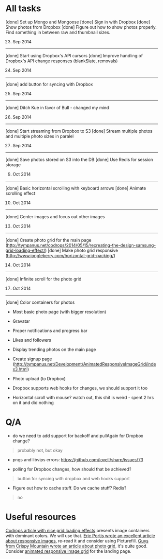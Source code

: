 # All tasks

[done] Set up Mongo and Mongoose
[done] Sign in with Dropbox
[done] Show photos from Dropbox
[done] Figure out how to show photos properly. Find something in between raw and thumbnail sizes.

23. Sep 2014
---

[done] Start using Dropbox's API cursors
[done] Improve handling of Dropbox's API change responses (blankSlate, removals)

24. Sep 2014
---

[done] add button for syncing with Dropbox

25. Sep 2014
---

[done] Ditch Kue in favor of Bull - changed my mind

26. Sep 2014
---

[done] Start streaming from Dropbox to S3
[done] Stream multiple photos and multiple photo sizes in paralel

27. Sep 2014
----

[done] Save photos stored on S3 into the DB
[done] Use Redis for session storage

09. Oct 2014
---

[done] Basic horizontal scrolling with keyboard arrows
[done] Animate scrolling effect

10. Oct 2014
---

[done] Center images and focus out other images

13. Oct 2014
---

[done] Create photo grid for the main page (http://tympanus.net/codrops/2014/05/15/recreating-the-design-samsung-grid-loading-effect/)
[done] Make photo grid responsive (http://www.jongleberry.com/horizontal-grid-packing/)

14. Oct 2014
---

[done] Infinite scroll for the photo grid

17. Oct 2014
---

[done] Color containers for photos
* Most basic photo page (with bigger resolution)
* Gravatar


* Proper notifications and progress bar
* Likes and followers
* Display trending photos on the main page
* Create signup page (http://tympanus.net/Development/AnimatedResponsiveImageGrid/index3.html)
* Photo upload (to Dropbox)
* Dropbox supports web hooks for changes, we should support it too
* Horizontal scroll with mouse? watch out, this shit is weird - spent 2 hrs on it and did nothing

# Q/A

* do we need to add support for backoff and pullAgain for Dropbox change?
> probably not, but okay

* pngs and libvips errors: https://github.com/lovell/sharp/issues/73

* polling for Dropbox changes, how should that be achieved?
> button for syncing with dropbox and web hooks support

* Figure out how to cache stuff. Do we cache stuff? Redis?
> no

# Useful resources

[Codrops article with nice grid loading effects](http://tympanus.net/Tutorials/SamsungGrid/index.html) presents image containers with dominant colors. We will use that.
[Eric Portis wrote an excellent article about responsive images](http://ericportis.com/posts/2014/srcset-sizes/), re-read it and consider using Picturefill.
[Guys from Crispy Mountain wrote an article about photo grid](https://www.crispymtn.com/stories/the-algorithm-for-a-perfectly-balanced-photo-gallery), it's quite good.
Consider [animated responsive image grid](http://tympanus.net/Development/AnimatedResponsiveImageGrid/index3.html) for the landing page.

